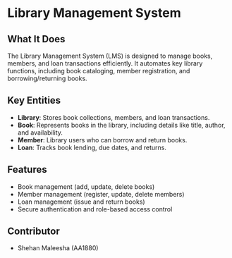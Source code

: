 # Library Management System 


## What It Does
The Library Management System (LMS) is designed to manage books, members, and loan transactions efficiently. 
It automates key library functions, including book cataloging, member registration, and borrowing/returning books.


## Key Entities
- **Library**: Stores book collections, members, and loan transactions.
- **Book**: Represents books in the library, including details like title, author, and availability.
- **Member**: Library users who can borrow and return books.
- **Loan**: Tracks book lending, due dates, and returns.


## Features
- Book management (add, update, delete books)
- Member management (register, update, delete members)
- Loan management (issue and return books)
- Secure authentication and role-based access control

## Contributor
- Shehan Maleesha (AA1880)



